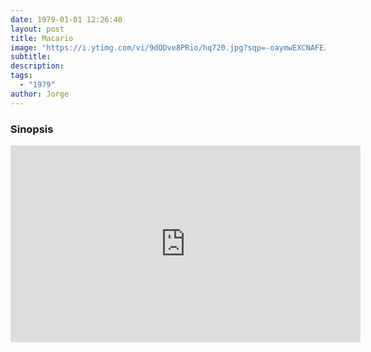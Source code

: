 ```yaml
---
date: 1979-01-01 12:26:40
layout: post
title: Macario
image: "https://i.ytimg.com/vi/9dODve8PRio/hq720.jpg?sqp=-oaymwEXCNAFEJQDSFryq4qpAwkIARUAAIhCGAE=&rs=AOn4CLBlpnEkxAJMLAZ_MeVH9jJTwalDFA"
subtitle: 
description: 
tags:
  - "1979"
author: Jorge
---
```


### Sinopsis

<iframe width="560" height="315" src="https://www.youtube.com/embed/9dODve8PRio" title="YouTube video player" frameborder="0" allow="accelerometer; autoplay; clipboard-write; encrypted-media; gyroscope; picture-in-picture" allowfullscreen></iframe>